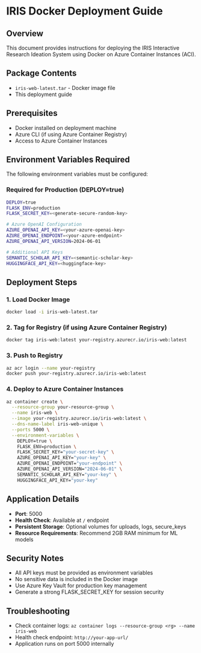 # IRIS Docker Deployment Guide

## Overview
This document provides instructions for deploying the IRIS Interactive Research Ideation System using Docker on Azure Container Instances (ACI).

## Package Contents
- `iris-web-latest.tar` - Docker image file
- This deployment guide

## Prerequisites
- Docker installed on deployment machine
- Azure CLI (if using Azure Container Registry)
- Access to Azure Container Instances

## Environment Variables Required
The following environment variables must be configured:

### Required for Production (DEPLOY=true)
```bash
DEPLOY=true
FLASK_ENV=production
FLASK_SECRET_KEY=<generate-secure-random-key>

# Azure OpenAI Configuration
AZURE_OPENAI_API_KEY=<your-azure-openai-key>
AZURE_OPENAI_ENDPOINT=<your-azure-endpoint>
AZURE_OPENAI_API_VERSION=2024-06-01

# Additional API Keys
SEMANTIC_SCHOLAR_API_KEY=<semantic-scholar-key>
HUGGINGFACE_API_KEY=<huggingface-key>
```

## Deployment Steps

### 1. Load Docker Image
```bash
docker load -i iris-web-latest.tar
```

### 2. Tag for Registry (if using Azure Container Registry)
```bash
docker tag iris-web:latest your-registry.azurecr.io/iris-web:latest
```

### 3. Push to Registry
```bash
az acr login --name your-registry
docker push your-registry.azurecr.io/iris-web:latest
```

### 4. Deploy to Azure Container Instances
```bash
az container create \
  --resource-group your-resource-group \
  --name iris-web \
  --image your-registry.azurecr.io/iris-web:latest \
  --dns-name-label iris-web-unique \
  --ports 5000 \
  --environment-variables \
    DEPLOY=true \
    FLASK_ENV=production \
    FLASK_SECRET_KEY="your-secret-key" \
    AZURE_OPENAI_API_KEY="your-key" \
    AZURE_OPENAI_ENDPOINT="your-endpoint" \
    AZURE_OPENAI_API_VERSION="2024-06-01" \
    SEMANTIC_SCHOLAR_API_KEY="your-key" \
    HUGGINGFACE_API_KEY="your-key"
```

## Application Details
- **Port**: 5000
- **Health Check**: Available at `/` endpoint  
- **Persistent Storage**: Optional volumes for uploads, logs, secure_keys
- **Resource Requirements**: Recommend 2GB RAM minimum for ML models

## Security Notes
- All API keys must be provided as environment variables
- No sensitive data is included in the Docker image
- Use Azure Key Vault for production key management
- Generate a strong FLASK_SECRET_KEY for session security

## Troubleshooting
- Check container logs: `az container logs --resource-group <rg> --name iris-web`
- Health check endpoint: `http://your-app-url/`
- Application runs on port 5000 internally